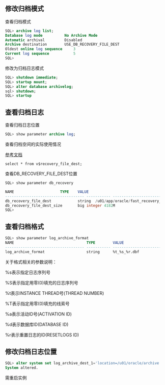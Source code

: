 ## 修改归档模式

查看归档模式

```sql
SQL> archive log list; 
Database log mode	       No Archive Mode
Automatic archival	       Disabled
Archive destination	       USE_DB_RECOVERY_FILE_DEST
Oldest online log sequence     3
Current log sequence	       5
SQL> 
```

修改为归档日志模式

```sql
SQL> shutdown immediate;
SQL> startup mount;
SQL> alter database archivelog;
sql> shutdown;
SQL> startup
```

## 查看归档日志

查看归档日志位置

```sql
SQL> show parameter archive log;
```

查看归档空间的实际使用情况

[参考文档](https://www.cnblogs.com/qzqdy/p/9596554.html)

```
select * from v$recovery_file_dest; 
```

查看DB_RECOVERY_FILE_DEST位置

```sql
SQL> show parameter db_recovery 

NAME				     TYPE	 VALUE
------------------------------------ ----------- ------------------------------
db_recovery_file_dest		     string	 /u01/app/oracle/fast_recovery_area
db_recovery_file_dest_size	     big integer 4182M
SQL> 
```

## 查看归档格式

```sql
SQL> show parameter log_archive_format  
NAME                                 TYPE        VALUE  
------------------------------------ ----------- ------------------------------  
log_archive_format                   string      %t_%s_%r.dbf
```

关于格式相关的参数说明：

%s表示指定日志序列号

%S表示指定用零(0)填充的日志序列号

%t表示INSTANCE THREAD号(THREAD NUMBER)

%T表示指定用零(0)填充的线索号

%a表示活动ID号(ACTIVATION ID)

%d表示数据库ID(DATABASE ID)

%r表示重置日志的ID(RESETLOGS ID)


## 修改归档日志位置

```sql
SQL> alter system set log_archive_dest_1='location=/u01/oracle/archive';  
System altered.  
```

需重启实例

